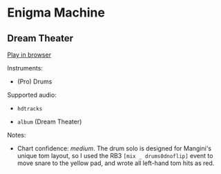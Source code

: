 # Enigma Machine

## Dream Theater


[Play in browser](http://pages.cs.wisc.edu/~tolly/customs/?title=enigma-machine&artist=dream-theater)

Instruments:

  * (Pro) Drums

Supported audio:

  * `hdtracks`

  * `album` (Dream Theater)

Notes:

  * Chart confidence: *medium*. The drum solo is designed for Mangini's unique tom layout, so I used the RB3 `[mix _ drums0dnoflip]` event to move snare to the yellow pad, and wrote all left-hand tom hits as red.

